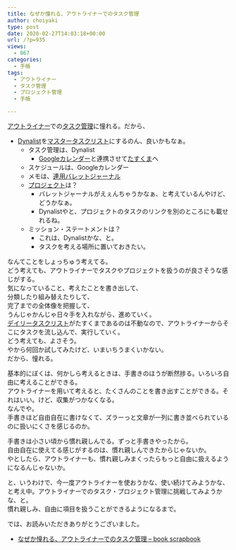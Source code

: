 ```yaml
---
title: なぜか憧れる、アウトライナーでのタスク管理
author: choiyaki
type: post
date: 2020-02-27T14:03:18+00:00
url: /?p=935
views:
  - 867
categories:
  - 手帳
tags:
  - アウトライナー
  - タスク管理
  - プロジェクト管理
  - 手帳

---
```

[アウトライナー][1]での[タスク管理][2]に憧れる。だから、

  * [Dynalist][3]を[マスタータスクリスト][4]にするのん、良いかもなぁ。 
      * タスク管理は、Dynalist 
          * [Googleカレンダー][5]と連携させて[たすくま][6]へ
      * スケジュールは、Googleカレンダー
      * メモは、[連用バレットジャーナル][7]
      * [プロジェクト][8]は？ 
          * バレットジャーナルがえぇんちゃうかなぁ、と考えているんやけど、どうかなぁ。
          * Dynalistやと、プロジェクトのタスクのリンクを別のところにも載せれるね。
      * ミッション・ステートメントは？ 
          * これは、Dynalistかな、と。
          * タスクを考える場所に置いておきたい。

なんてことをしょっちゅう考えてる。  
どう考えても、アウトライナーでタスクやプロジェクトを扱うのが良さそうな感じがする。  
気になっていること、考えたことを書き出して、  
分類したり組み替えたりして、  
完了までの全体像を把握して、  
うんじゃかんじゃ日々手を入れながら、進めていく。  
[デイリータスクリスト][9]がたすくまであるのは不動なので、アウトライナーからそこにタスクを流し込んで、実行していく。  
どう考えても、よさそう。  
やから何回か試してみたけど、いまいちうまくいかない。  
だから、憧れる。

基本的にぼくは、何かしら考えるときは、手書きのほうが断然捗る。いろいろ自由に考えることができる。  
アウトライナーを用いて考えると、たくさんのことを書き出すことができる。それはいい。けど、収集がつかなくなる。  
なんでや。  
手書きほど自由自在に書けなくて、ズラーっと文章が一列に書き並べられているのに扱いにくさを感じるのか。

手書きは小さい頃から慣れ親しんでる。ずっと手書きやったから。  
自由自在に使えてる感じがするのは、慣れ親しんできたからじゃないか。  
やとしたら、アウトライナーも、慣れ親しみまくったらもっと自由に扱えるようになるんじゃないか。

と、いうわけで、今一度アウトライナーを使おうかな、使い続けてみようかな、と考え中。アウトライナーでのタスク・プロジェクト管理に挑戦してみようかな、と。  
慣れ親しみ、自由に項目を扱うことができるようになるまで。

では、お読みいただきありがとうございました。

  * [なぜか憧れる、アウトライナーでのタスク管理 &#8211; book scrapbook][10]

 [1]: https://scrapbox.io/choiyaki-hondana/%E3%82%A2%E3%82%A6%E3%83%88%E3%83%A9%E3%82%A4%E3%83%8A%E3%83%BC
 [2]: https://scrapbox.io/choiyaki-hondana/%E3%82%BF%E3%82%B9%E3%82%AF%E7%AE%A1%E7%90%86
 [3]: https://scrapbox.io/choiyaki-hondana/Dynalist
 [4]: https://scrapbox.io/choiyaki-hondana/%E3%83%9E%E3%82%B9%E3%82%BF%E3%83%BC%E3%82%BF%E3%82%B9%E3%82%AF%E3%83%AA%E3%82%B9%E3%83%88
 [5]: https://scrapbox.io/choiyaki-hondana/Google%E3%82%AB%E3%83%AC%E3%83%B3%E3%83%80%E3%83%BC
 [6]: https://scrapbox.io/choiyaki-hondana/%E3%81%9F%E3%81%99%E3%81%8F%E3%81%BE
 [7]: https://scrapbox.io/choiyaki-hondana/%E9%80%A3%E7%94%A8%E3%83%90%E3%83%AC%E3%83%83%E3%83%88%E3%82%B8%E3%83%A3%E3%83%BC%E3%83%8A%E3%83%AB
 [8]: https://scrapbox.io/choiyaki-hondana/%E3%83%97%E3%83%AD%E3%82%B8%E3%82%A7%E3%82%AF%E3%83%88
 [9]: https://scrapbox.io/choiyaki-hondana/%E3%83%87%E3%82%A4%E3%83%AA%E3%83%BC%E3%82%BF%E3%82%B9%E3%82%AF%E3%83%AA%E3%82%B9%E3%83%88
 [10]: https://scrapbox.io/choiyaki-hondana/%E3%81%AA%E3%81%9C%E3%81%8B%E6%86%A7%E3%82%8C%E3%82%8B%E3%80%81%E3%82%A2%E3%82%A6%E3%83%88%E3%83%A9%E3%82%A4%E3%83%8A%E3%83%BC%E3%81%A7%E3%81%AE%E3%82%BF%E3%82%B9%E3%82%AF%E7%AE%A1%E7%90%86